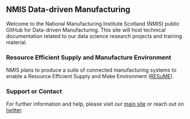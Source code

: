 ## NMIS Data-driven Manufacturing

Welcome to the National Manufacturing Institute Scotland (NMIS) public GitHub for Data-driven Manufacturing. This site will host technical documentation related to our data science research projects and training material.

### Resource Efficient Supply and Manufacture Environment

NMIS plans to produce a suite of connected manufacturing systems to enable a Resource Efficient Supply and Make Environment ([RESuME](https://nmis-digital-factory.github.io/documentation/resume.html)).

### Support or Contact

For further information and help, please visit our [main site](https://nmis.scot/) or reach out on [twitter](https://twitter.com/NMIS_group).
